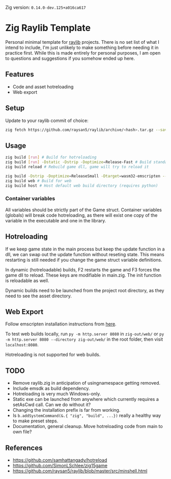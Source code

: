Zig version: `0.14.0-dev.125+a016ca617`

# Zig Raylib Template
Personal minimal template for [raylib](https://github.com/raysan5/raylib)
projects.
There is no set list of what I intend to include, I'm just unlikely to make
something before needing it in practice first.
While this is made entirely for personal purposes, I am open to questions and
suggestions if you somehow ended up here.

## Features
- Code and asset hotreloading
- Web export

## Setup
Update to your raylib commit of choice:
```bash
zig fetch https://github.com/raysan5/raylib/archive/<hash>.tar.gz --save=raylib
```

## Usage
```bash
zig build [run] # Build for hotreloading
zig build [run] -Dstatic -Dstrip -Doptimize=Release-Fast # Build standalone executable
zig build reload # Rebuild game dll, game will try to reload it

zig build -Dstrip -Doptimize=ReleaseSmall -Dtarget=wasm32-emscripten --sysroot "%EMSDK%/upstream/emscripten" # Build for web (Windows)
zig build web # Build for web
zig build host # Host default web build directory (requires python)
```

### Container variables
All variables should be strictly part of the Game struct. Container variables
(globals) will break code hotreloading, as there will exist one copy of the
variable in the executable and one in the library.

## Hotreloading
If we keep game state in the main process but keep the update function in a
dll, we can swap out the update function without reseting state. This means
restarting is still needed if you change the game struct variable definitions.

In dynamic (hotreloadable) builds, F2 restarts the game and F3 forces the game
dll to reload. These keys are modifiable in main.zig. The init function is
reloadable as well.

Dynamic builds need to be launched from the project root directory, as they
need to see the asset directory.

## Web Export
Follow emscripten installation instructions from
[here](https://github.com/raysan5/raylib/wiki/Working-for-Web-(HTML5)#1-install-emscripten-toolchain).

To test web builds locally, run `py -m http.server 8080` in `zig-out/web/` or
`py -m http.server 8080 --directory zig-out/web/` in the root folder, then
visit `localhost:8080`.

Hotreloading is not supported for web builds.

## TODO
- Remove raylib.zig in anticipation of usingnamespace getting removed.
- Include emsdk as build dependency.
- Hotreloading is very much Windows-only.
- Static exe can be launched from anywhere which currently requires a setAsCwd call. Can we do without it?
- Changing the installation prefix is far from working.
- Is `b.addSystemCommand(&.{ "zig", "build", ...})` really a healthy way to make preset steps.
- Documentation, general cleanup. Move hotreloading code from main to own file?

## References
- https://github.com/samhattangady/hotreload
- https://github.com/SimonLSchlee/zig15game
- https://github.com/raysan5/raylib/blob/master/src/minshell.html
